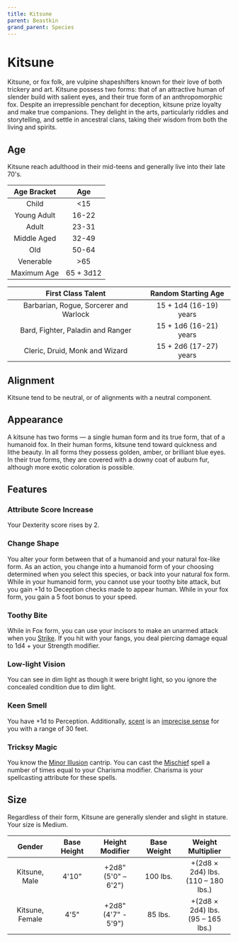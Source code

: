 ```yaml
---
title: Kitsune
parent: Beastkin
grand_parent: Species
---
```


# Kitsune
Kitsune, or fox folk, are vulpine shapeshifters known for their love of both trickery and art. Kitsune possess two forms: that of an attractive human of slender build with salient eyes, and their true form of an anthropomorphic fox. Despite an irrepressible penchant for deception, kitsune prize loyalty and make true companions. They delight in the arts, particularly riddles and storytelling, and settle in ancestral clans, taking their wisdom from both the living and spirits.

## Age
Kitsune reach adulthood in their mid-teens and generally live into their late 70's. 

| Age Bracket | Age |
|:-----------:|:---:|
| Child       | <15 |
| Young Adult | 16-22 |
| Adult       | 23-31 |
| Middle Aged | 32-49 |
| Old         | 50-64 |
| Venerable   | >65 |
| Maximum Age | 65 + 3d12 |

| First Class Talent | Random Starting Age |
|:------------------:|:-------------------:|
| Barbarian, Rogue, Sorcerer and Warlock | 15 + 1d4 (16-19) years |
| Bard, Fighter, Paladin and Ranger      | 15 + 1d6 (16-21) years |
| Cleric, Druid, Monk and Wizard         | 15 + 2d6 (17-27) years |

## Alignment
Kitsune tend to be neutral, or of alignments with a neutral component.

## Appearance
A kitsune has two forms — a single human form and its true form, that of a humanoid fox. In their human forms, kitsune tend toward quickness and lithe beauty. In all forms they possess golden, amber, or brilliant blue eyes. In their true forms, they are covered with a downy coat of auburn fur, although more exotic coloration is possible.

## Features

### Attribute Score Increase
Your Dexterity score rises by 2.

### Change Shape
You alter your form between that of a humanoid and your natural fox-like form. As an action, you change into a humanoid form of your choosing determined when you select this species, or back into your natural fox form. While in your humanoid form, you cannot use your toothy bite attack, but you gain +1d to Deception checks made to appear human. While in your fox form, you gain a 5 foot bonus to your speed.

### Toothy Bite
While in Fox form, you can use your incisors to make an unarmed attack when you [Strike](https://stormchaserroleplaying.com/stormchaserRPG/Combat/Actions/Strike/). If you hit with your fangs, you deal piercing damage equal to 1d4 + your Strength modifier.

### Low-light Vision
You can see in dim light as though it were bright light, so you ignore the concealed condition due to dim light.

### Keen Smell
You have +1d to Perception. Additionally, [scent](https://stormchaserroleplaying.com/stormchaserRPG/General/Perception/Special/#scent) is an [imprecise sense](https://stormchaserroleplaying.com/stormchaserRPG/General/Perception/Senses/#imprecise-senses) for you with a range of 30 feet.

### Tricksy Magic
You know the [Minor Illusion](https://stormchaserroleplaying.com/stormchaserRPG/Spells/Cantrips/Illusion/#minor-illusion) cantrip. You can cast the [Mischief]() spell a number of times equal to your Charisma modifier. Charisma is your spellcasting attribute for these spells.

## Size
Regardless of their form, Kitsune are generally slender and slight in stature. Your size is Medium.

| Gender | Base Height | Height Modifier | Base Weight | Weight Multiplier |
|:------:|:-----------:|:---------------:|:-----------:|:-----------------:|
| Kitsune, Male   | 4'10" | +2d8"<br>(5'0" – 6'2") | 100 lbs. | +(2d8 × 2d4) lbs.<br>(110 – 180 lbs.) |
| Kitsune, Female | 4'5"  | +2d8"<br>(4'7" - 5'9") | 85 lbs.  | +(2d8 × 2d4) lbs.<br>(95 – 165 lbs.) |
